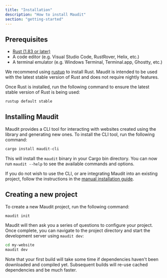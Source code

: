 ```yaml
---
title: "Installation"
description: "How to install Maudit"
section: "getting-started"
---
```


## Prerequisites

- [Rust (1.83 or later)](https://www.rust-lang.org)
- A code editor (e.g. Visual Studio Code, RustRover, Helix, etc.)
- A terminal emulator (e.g. Windows Terminal, Terminal.app, Ghostty, etc.)

We recommend using [rustup](https://rustup.rs/) to install Rust. Maudit is intended to be used with the latest stable version of Rust and does not require nightly features.

Once Rust is installed, run the following command to ensure the latest stable version of Rust is being used:

```bash
rustup default stable
```

## Installing Maudit

Maudit provides a CLI tool for interacting with websites created using the library and generating new ones. To install the CLI tool, run the following command:

```bash
cargo install maudit-cli
```

This will install the `maudit` binary in your Cargo bin directory. You can now run `maudit --help` to see the available commands and options.

If you do not wish to use the CLI, or are integrating Maudit into an existing project, follow the instructions in the [manual installation guide](/docs/manual-install).

## Creating a new project

To create a new Maudit project, run the following command:

```bash
maudit init
```

Maudit will then ask you a series of questions to configure your project. Once complete, you can navigate to the project directory and start the development server using `maudit dev`:

```bash
cd my-website
maudit dev
```

Note that your first build will take some time if dependencies haven't been downloaded and compiled yet. Subsequent builds will re-use cached dependencies and be much faster.
